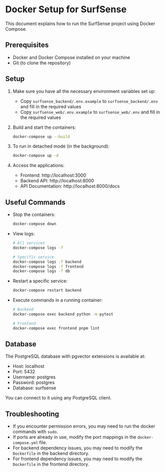 # Docker Setup for SurfSense

This document explains how to run the SurfSense project using Docker Compose.

## Prerequisites

- Docker and Docker Compose installed on your machine
- Git (to clone the repository)

## Setup

1. Make sure you have all the necessary environment variables set up:
   - Copy `surfsense_backend/.env.example` to `surfsense_backend/.env` and fill in the required values
   - Copy `surfsense_web/.env.example` to `surfsense_web/.env` and fill in the required values

2. Build and start the containers:
   ```bash
   docker-compose up --build
   ```

3. To run in detached mode (in the background):
   ```bash
   docker-compose up -d
   ```

4. Access the applications:
   - Frontend: http://localhost:3000
   - Backend API: http://localhost:8000
   - API Documentation: http://localhost:8000/docs

## Useful Commands

- Stop the containers:
  ```bash
  docker-compose down
  ```

- View logs:
  ```bash
  # All services
  docker-compose logs -f
  
  # Specific service
  docker-compose logs -f backend
  docker-compose logs -f frontend
  docker-compose logs -f db
  ```

- Restart a specific service:
  ```bash
  docker-compose restart backend
  ```

- Execute commands in a running container:
  ```bash
  # Backend
  docker-compose exec backend python -m pytest
  
  # Frontend
  docker-compose exec frontend pnpm lint
  ```

## Database

The PostgreSQL database with pgvector extensions is available at:
- Host: localhost
- Port: 5432
- Username: postgres
- Password: postgres
- Database: surfsense

You can connect to it using any PostgreSQL client.

## Troubleshooting

- If you encounter permission errors, you may need to run the docker commands with `sudo`.
- If ports are already in use, modify the port mappings in the `docker-compose.yml` file.
- For backend dependency issues, you may need to modify the `Dockerfile` in the backend directory.
- For frontend dependency issues, you may need to modify the `Dockerfile` in the frontend directory. 
